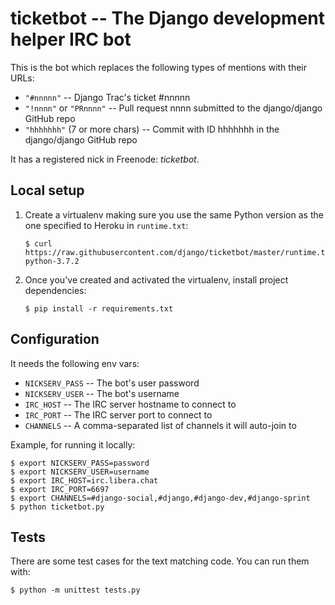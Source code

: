 # ticketbot -- The Django development helper IRC bot

This is the bot which replaces the following types of mentions with their URLs:

* `"#nnnnn"` -- Django Trac's ticket #nnnnn
* `"!nnnn"` or `"PRnnnn"` -- Pull request nnnn submitted to the django/django GitHub repo
* `"hhhhhhh"` (7 or more chars) -- Commit with ID hhhhhhh in the django/django GitHub repo

It has a registered nick in Freenode: *ticketbot*.

## Local setup

1. Create a virtualenv making sure you use the same Python version as the one specified to Heroku in `runtime.txt`:

       $ curl https://raw.githubusercontent.com/django/ticketbot/master/runtime.txt
       python-3.7.2

2. Once you've created and activated the virtualenv, install project dependencies:

       $ pip install -r requirements.txt

## Configuration

It needs the following env vars:

* `NICKSERV_PASS` -- The bot's user password
* `NICKSERV_USER` -- The bot's username
* `IRC_HOST` -- The IRC server hostname to connect to
* `IRC_PORT` -- The IRC server port to connect to
* `CHANNELS` -- A comma-separated list of channels it will auto-join to

Example, for running it locally:

    $ export NICKSERV_PASS=password
    $ export NICKSERV_USER=username
    $ export IRC_HOST=irc.libera.chat
    $ export IRC_PORT=6697
    $ export CHANNELS=#django-social,#django,#django-dev,#django-sprint
    $ python ticketbot.py

## Tests

There are some test cases for the text matching code. You can run them with:

    $ python -m unittest tests.py
